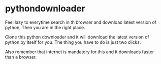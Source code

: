 # pythondownloader

Feel lazy to everytime search in th browser and download latest version of python, Then you are in the right place.

Clone this python downloader and it will download the latest version of python by itself for you. The thing you have to do is just two clicks.

Also remember that internet is mandatory for this and it downloads faster than a browser.
